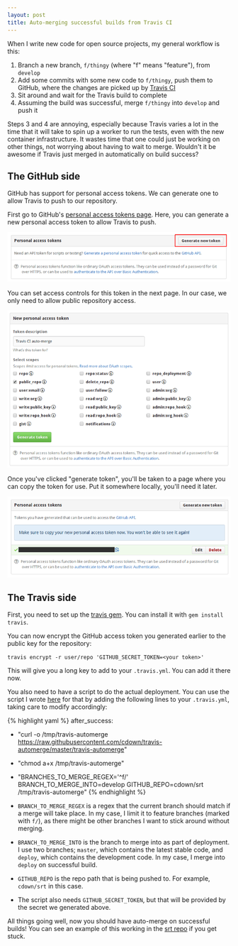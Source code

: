 ```yaml
---
layout: post
title: Auto-merging successful builds from Travis CI
---
```


When I write new code for open source projects, my general workflow is this:

1. Branch a new branch, `f/thingy` (where "f" means "feature"), from `develop`
2. Add some commits with some new code to `f/thingy`, push them to GitHub,
   where the changes are picked up by [Travis CI][]
3. Sit around and wait for the Travis build to complete
4. Assuming the build was successful, merge `f/thingy` into `develop` and push
   it

Steps 3 and 4 are annoying, especially because Travis varies a lot in the time
that it will take to spin up a worker to run the tests, even with the new
container infrastructure. It wastes time that one could just be working on
other things, not worrying about having to wait to merge. Wouldn't it be
awesome if Travis just merged in automatically on build success?

[Travis CI]: https://travis-ci.org

## The GitHub side

GitHub has support for personal access tokens. We can generate one to allow
Travis to push to our repository.

First go to GitHub's [personal access tokens page][]. Here, you can generate a
new personal access token to allow Travis to push.

![Personal access tokens page](/images/blog/travis-automerge/generate-button.png)

You can set access controls for this token in the next page. In our case, we
only need to allow public repository access.

![Token access controls](/images/blog/travis-automerge/token-settings.png)

Once you've clicked "generate token", you'll be taken to a page where you can
copy the token for use. Put it somewhere locally, you'll need it later.

![The generated token](/images/blog/travis-automerge/generated-token.png)

[personal access tokens page]: https://github.com/settings/tokens

## The Travis side

First, you need to set up the [travis gem][]. You can install it with `gem
install travis`.

You can now encrypt the GitHub access token you generated earlier to the public
key for the repository:

    travis encrypt -r user/repo 'GITHUB_SECRET_TOKEN=<your token>'

This will give you a long key to add to your `.travis.yml`. You can add it
there now.

You also need to have a script to do the actual deployment. You can use the
script I wrote [here][] for that by adding the following lines to your
`.travis.yml`, taking care to modify accordingly:

{% highlight yaml %}
after_success:
  - "curl -o /tmp/travis-automerge https://raw.githubusercontent.com/cdown/travis-automerge/master/travis-automerge"
  - "chmod a+x /tmp/travis-automerge"
  - "BRANCHES_TO_MERGE_REGEX='^f/' BRANCH_TO_MERGE_INTO=develop GITHUB_REPO=cdown/srt /tmp/travis-automerge"
{% endhighlight %}

- `BRANCH_TO_MERGE_REGEX` is a regex that the current branch should match if a
  merge will take place. In my case, I limit it to feature branches (marked
  with `f/`), as there might be other branches I want to stick around without
  merging.
- `BRANCH_TO_MERGE_INTO` is the branch to merge into as part of deployment. I
  use two branches; `master`, which contains the latest stable code, and
  `deploy`, which contains the development code. In my case, I merge into
  `deploy` on successful build.
- `GITHUB_REPO` is the repo path that is being pushed to. For example,
  `cdown/srt` in this case.
- The script also needs `GITHUB_SECRET_TOKEN`, but that will be provided by the
  secret we generated above.

All things going well, now you should have auto-merge on successful builds! You
can see an example of this working in the [srt repo][] if you get stuck.

[travis gem]: https://rubygems.org/gems/travis
[here]: https://github.com/cdown/travis-automerge/blob/master/travis-automerge
[srt repo]: https://github.com/cdown/srt/blob/develop/.travis.yml
